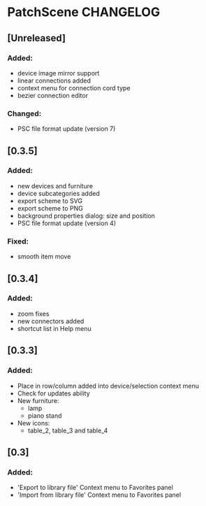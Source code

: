 # PatchScene CHANGELOG

## [Unreleased]
### Added:
- device image mirror support
- linear connections added
- context menu for connection cord type
- bezier connection editor

### Changed:
- PSC file format update (version 7)

## [0.3.5]
### Added:
- new devices and furniture
- device subcategories added
- export scheme to SVG
- export scheme to PNG
- background properties dialog: size and position
- PSC file format update (version 4)

### Fixed:
- smooth item move

## [0.3.4]
### Added:
- zoom fixes
- new connectors added
- shortcut list in Help menu

## [0.3.3]
### Added:
- Place in row/column added into device/selection context menu
- Check for updates ability
- New furniture:
  * lamp
  * piano stand
- New icons:
  * table_2, table_3 and table_4

## [0.3]
### Added:
- 'Export to library file' Context menu to Favorites panel
- 'Import from library file' Context menu to Favorites panel
